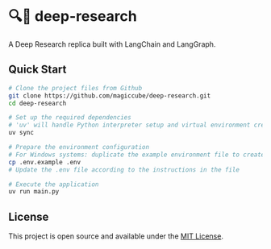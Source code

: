 # 🔍🤖 deep-research

A Deep Research replica built with LangChain and LangGraph.

## Quick Start

```bash
# Clone the project files from Github
git clone https://github.com/magiccube/deep-research.git
cd deep-research

# Set up the required dependencies
# 'uv' will handle Python interpreter setup and virtual environment creation
uv sync

# Prepare the environment configuration
# For Windows systems: duplicate the example environment file to create a new one
cp .env.example .env
# Update the .env file according to the instructions in the file

# Execute the application
uv run main.py
```

## License

This project is open source and available under the [MIT License](LICENSE).
